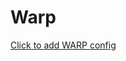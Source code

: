 # Warp

<a href="hiddify://import/https://raw.githubusercontent.com/hiddify/hiddify-app/refs/heads/main/test.configs/warp">Click to add WARP config</a>
